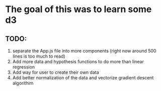 # The goal of this was to learn some d3

## TODO:

1. separate the App.js file into more components (right now around 500 lines is too much to read)
2. Add more data and hypothesis functions to do more than linear regression
3. Add way for user to create their own data
4. Add better normalization of the data and vectorize gradient descent algorithim

